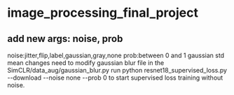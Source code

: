 # image_processing_final_project

## add new args: noise, prob
noise:jitter,flip,label,gaussian,gray,none
prob:between 0 and 1
gaussian std mean changes need to modify gaussian blur file in the SimCLR/data_aug/gaussian_blur.py
run python resnet18_supervised_loss.py --download --noise none --prob 0
to start supervised loss training without noise.
